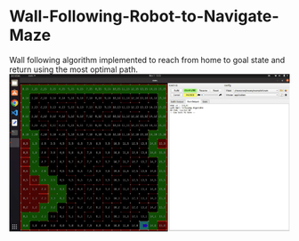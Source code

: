 # Wall-Following-Robot-to-Navigate-Maze
Wall following algorithm implemented to reach from home to goal state and return using the most optimal path. 
![wall following robot](Documentation/wall%20following%20robot.png)

